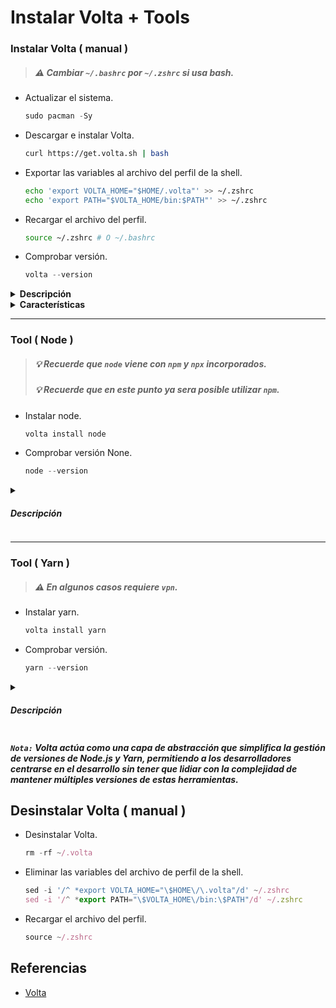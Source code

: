 <h1>Instalar Volta + Tools</h1>
 
### Instalar Volta ( manual )
> ##### ⚠ Cambiar `~/.bashrc` por `~/.zshrc` si usa bash.
- Actualizar el sistema.
  ```js
  sudo pacman -Sy
  ```
- Descargar e instalar Volta.
  ```bash
  curl https://get.volta.sh | bash
  ```
- Exportar las variables al archivo del perfil de la shell. 
  ```bash
  echo 'export VOLTA_HOME="$HOME/.volta"' >> ~/.zshrc
  echo 'export PATH="$VOLTA_HOME/bin:$PATH"' >> ~/.zshrc
  ```
- Recargar el archivo del perfil.
  ```bash
  source ~/.zshrc # O ~/.bashrc
  ```
- Comprobar versión.
  ```js
  volta --version
  ```
<details closed>
<summary><b>Descripción</b></summary>
<h5>
  
> - Es una herramienta de administración de versiones de Node.js diseñada para simplificar el proceso de manejo de múltiples versiones de Node.js y paquetes globales en entornos de desarrollo. Con Volta, puedes seleccionar una versión de Node.js y dejar de preocuparte por cambiarla manualmente entre proyectos. Permite instalar binarios de paquetes npm en tu cadena de herramientas sin tener que reinstalarlos periódicamente o averiguar por qué han dejado de funcionar.

</h5>
</details>
<details closed>
    <summary><b>Características</b></summary>
 <h5>

> - Resolución inteligente de versiones: Basándose en los manifiestos de los gestores de paquetes, Volta asegura versiones confiables y consistentes en todos los proyectos.
> - Cambios fluidos entre versiones de Node.js: Permite cambiar entre versiones de Node.js sin modificar las variables de entorno PATH.
> - Soporte para herramientas instaladas globalmente: Integra directamente con npm y yarn, permitiendo gestionar tanto Node.js como los paquetes globales relacionados.
> - Caché inteligente: Mejora el flujo de trabajo de desarrollo al acelerar la carga de paquetes y herramientas.
> - Compatibilidad con .nvmrc: Soporta el mismo archivo de configuración que NVM, facilitando la transición entre herramientas.
> - Ambientes reproductibles para colaboradores: Al guardar la versión exacta de Node.js en el package.json, garantiza que todos los colaboradores trabajen con la misma versión, promoviendo la consistencia en equipos de desarrollo distribuidos.

   </h5>
</details>

---

### Tool ( Node )

> ##### 💡 Recuerde que `node` viene con `npm` y `npx` incorporados.
> ##### 💡 Recuerde que en este punto ya sera posible utilizar `npm`.

- Instalar node.
  ```js
  volta install node
  ```
- Comprobar versión None.

  ```js
  node --version
  ```

<details closed>
  <summary><h5>Descripción</h5></summary>

> - Es un entorno de ejecución de JavaScript de alto rendimiento y de código abierto. Se utiliza para ejecutar código JavaScript fuera de un navegador web, permitiendo el desarrollo de aplicaciones de servidor, scripts y herramientas de línea de comandos.

</details>

---

### Tool ( Yarn )

> ##### ⚠ En algunos casos requiere `vpn`.

- Instalar yarn.
  ```js
  volta install yarn
  ```
- Comprobar versión.
  ```js
  yarn --version
  ```

<details closed>
  <summary><h5>Descripción</h5></summary>

> - Es un administrador de paquetes de JavaScript alternativo a npm. Ofrece mejoras en términos de velocidad, seguridad y simplicidad en comparación con npm.

</details>

##### `Nota:` Volta actúa como una capa de abstracción que simplifica la gestión de versiones de Node.js y Yarn, permitiendo a los desarrolladores centrarse en el desarrollo sin tener que lidiar con la complejidad de mantener múltiples versiones de estas herramientas.

<h2>Desinstalar Volta ( manual )</h2>

- Desinstalar Volta.
  ```js
  rm -rf ~/.volta
  ```
- Eliminar las variables del archivo de perfil de la shell.
  ```js
  sed -i '/^ *export VOLTA_HOME="\$HOME\/\.volta"/d' ~/.zshrc
  sed -i '/^ *export PATH="\$VOLTA_HOME\/bin:\$PATH"/d' ~/.zshrc
  ```
- Recargar el archivo del perfil.
  ```js
  source ~/.zshrc
  ```

<h2>Referencias</h2>
<ul>
    <li>
        <a target="_blank" rel="noreferrer" href="https://docs.volta.sh/guide/getting-started">
        Volta
        </a>
    </li>
</ul>
